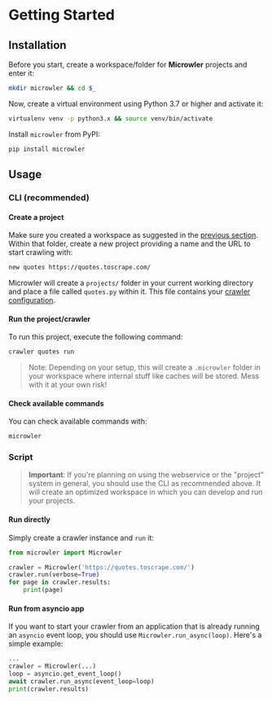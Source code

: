# Getting Started

## Installation
Before you start, create a workspace/folder for **Microwler** projects and enter it:
```bash
mkdir microwler && cd $_
```

Now, create a virtual environment using Python 3.7 or higher and activate it:
```bash
virtualenv venv -p python3.x && source venv/bin/activate
```

Install `microwler` from PyPI:
```bash
pip install microwler
```

## Usage
### CLI (recommended)
#### Create a project
Make sure you created a workspace as suggested in the [previous section](#installation). 
Within that folder, create a new project providing a name and the URL to start crawling with:
```bash
new quotes https://quotes.toscrape.com/
```
Microwler will create a `projects/` folder in your current working directory and place
a file called `quotes.py` within it. This file contains your [crawler configuration](/microwler/configuration).

#### Run the project/crawler
To run this project, execute the following command:
```bash
crawler quotes run
```
> Note: Depending on your setup, this will create a `.microwler` folder in your workspace
> where internal stuff like caches will be stored. Mess with it at your own risk!

#### Check available commands
You can check available commands with:
```bash
microwler
```

### Script
> **Important**: If you're planning on using the webservice or the "project" system in general, you should use the CLI
as recommended above. It will create an optimized workspace in which you can develop and run your projects.

#### Run directly

Simply create a crawler instance and `run` it:

```python
from microwler import Microwler

crawler = Microwler('https://quotes.toscrape.com/')
crawler.run(verbose=True)
for page in crawler.results:
    print(page)
```

#### Run from asyncio app

If you want to start your crawler from an application that is already running an `asyncio` event loop,
you should use `Microwler.run_async(loop)`. Here's a simple example:

```python
...
crawler = Microwler(...)
loop = asyncio.get_event_loop()
await crawler.run_async(event_loop=loop)
print(crawler.results)
```
